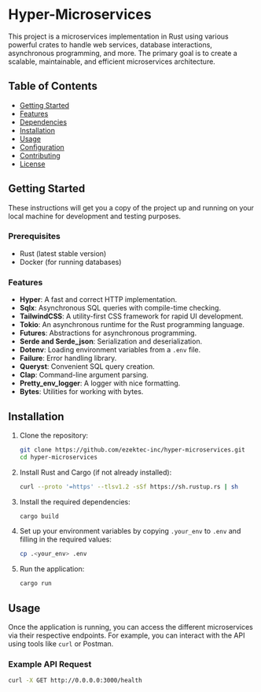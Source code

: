 # Hyper-Microservices

This project is a microservices implementation in Rust using various powerful crates to handle web services, database interactions, asynchronous programming, and more. The primary goal is to create a scalable, maintainable, and efficient microservices architecture.

## Table of Contents

- [Getting Started](#getting-started)
- [Features](#features)
- [Dependencies](#dependencies)
- [Installation](#installation)
- [Usage](#usage)
- [Configuration](#configuration)
- [Contributing](#contributing)
- [License](#license)

## Getting Started

These instructions will get you a copy of the project up and running on your local machine for development and testing purposes.

### Prerequisites

- Rust (latest stable version)
- Docker (for running databases)

### Features

- **Hyper**: A fast and correct HTTP implementation.
- **Sqlx**: Asynchronous SQL queries with compile-time checking.
- **TailwindCSS**: A utility-first CSS framework for rapid UI development.
- **Tokio**: An asynchronous runtime for the Rust programming language.
- **Futures**: Abstractions for asynchronous programming.
- **Serde and Serde_json**: Serialization and deserialization.
- **Dotenv**: Loading environment variables from a `.env` file.
- **Failure**: Error handling library.
- **Queryst**: Convenient SQL query creation.
- **Clap**: Command-line argument parsing.
- **Pretty_env_logger**: A logger with nice formatting.
- **Bytes**: Utilities for working with bytes.

## Installation

1. Clone the repository:
    ```sh
    git clone https://github.com/ezektec-inc/hyper-microservices.git
    cd hyper-microservices
    ```

2. Install Rust and Cargo (if not already installed):
    ```sh
    curl --proto '=https' --tlsv1.2 -sSf https://sh.rustup.rs | sh
    ```

3. Install the required dependencies:
    ```sh
    cargo build
    ```

4. Set up your environment variables by copying `.your_env` to `.env` and filling in the required values:
    ```sh
    cp .<your_env> .env
    ```

5. Run the application:
    ```sh
    cargo run
    ```

## Usage

Once the application is running, you can access the different microservices via their respective endpoints. For example, you can interact with the API using tools like `curl` or Postman.

### Example API Request

```sh
curl -X GET http://0.0.0.0:3000/health

